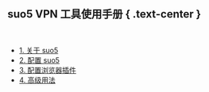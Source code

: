 suo5 VPN 工具使用手册 { .text-center }
--------------------------

&nbsp;

- [1. 关于 suo5](#1)
- [2. 配置 suo5](#2)
- [3. 配置浏览器插件](#3)
- [4. 高级用法](#4)

&nbsp;
